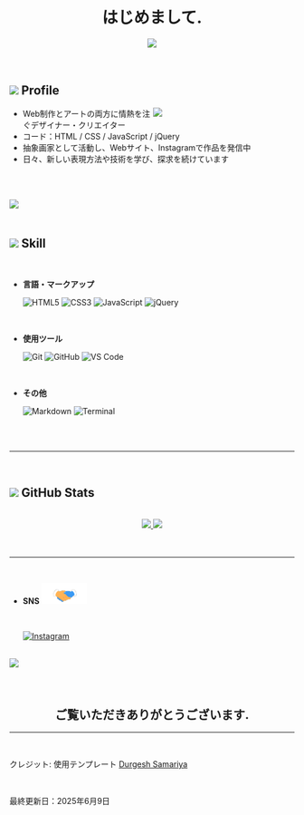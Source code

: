 <h1 align="center">はじめまして.<!--<img src="https://media.giphy.com/media/hvRJCLFzcasrR4ia7z/giphy.gif" width="35">--></h1>

<p align="center">
  <a href="https://github.com/DenverCoder1/readme-typing-svg">
    <img src="https://readme-typing-svg.herokuapp.com?font=游ゴシック&color=89CFF0&size=25&center=true&vCenter=true&width=600&height=100&lines=AbstractArtist;習得言語HTML/CSS/JavaScript/jQuery;表現することで心をつなぐ;Webサイト、Instagramで作品公開中"></a>
</p>

<br>

## <picture><img src="https://github.com/0xAbdulKhalid/" width="50px"></picture> **Profile**

<picture>
  <img align="right" src="https://github.com/" width="250px">
</picture>

* Web制作とアートの両方に情熱を注ぐデザイナー・クリエイター
* コード：HTML / CSS / JavaScript / jQuery
* 抽象画家として活動し、Webサイト、Instagramで作品を発信中
* 日々、新しい表現方法や技術を学び、探求を続けています

<br><br>

<img src="https://user-images.githubusercontent.com/73097560/115834477-dbab4500-a447-11eb-908a-139a6edaec5c.gif"><br><br>

## <img src="https://media2.giphy.com/media/QssGEmpkyEOhBCb7e1/giphy.gif" width="25"> <b>Skill</b>

<br>

<p align="center">

* **言語・マークアップ**

  ![HTML5](https://img.shields.io/badge/HTML5-%23E34F26.svg?style=for-the-badge\&logo=html5\&logoColor=white)
  ![CSS3](https://img.shields.io/badge/CSS3-%231572B6.svg?style=for-the-badge\&logo=css3\&logoColor=white)
  ![JavaScript](https://img.shields.io/badge/JavaScript-%23F7DF1E.svg?style=for-the-badge\&logo=javascript\&logoColor=black)
  ![jQuery](https://img.shields.io/badge/jQuery-%230769AD.svg?style=for-the-badge\&logo=jquery\&logoColor=white)

<br>

* **使用ツール**

  ![Git](https://img.shields.io/badge/Git-%23F05033.svg?style=for-the-badge\&logo=git\&logoColor=white)
  ![GitHub](https://img.shields.io/badge/GitHub-%23121011.svg?style=for-the-badge\&logo=github\&logoColor=white)
  ![VS Code](https://img.shields.io/badge/VS%20Code-0078d7.svg?style=for-the-badge\&logo=visual-studio-code\&logoColor=white)

<br>

* **その他**

  ![Markdown](https://img.shields.io/badge/Markdown-%23000000.svg?style=for-the-badge\&logo=markdown\&logoColor=white)
  ![Terminal](https://img.shields.io/badge/Terminal-%23054020?style=for-the-badge\&logo=gnu-bash\&logoColor=white)

</p>

<br>
<br>

---

<br>

## <img src="https://media.giphy.com/media/iY8CRBdQXODJSCERIr/giphy.gif" width="35"><b> GitHub Stats</b>

<br>

<div align="center">
<a href="https://github.com/mizukioyama">
  <img src="https://github-readme-stats.vercel.app/api?username=mizukioyama&include_all_commits=true&count_private=true&show_icons=true&line_height=20&title_color=89CFF0&icon_color=00BFFF&text_color=D3D3D3&bg_color=0,000000,130F40" width="450"/>
  <img src="https://github-readme-stats.vercel.app/api/top-langs?username=mizukioyama&show_icons=true&locale=ja&layout=compact&line_height=20&title_color=89CFF0&icon_color=00BFFF&text_color=D3D3D3&bg_color=0,000000,130F40" width="375"/>
</a>
</div>

<br>
<br>

---

<br>

* <b>SNS</b> <img src="https://github.com/0xAbdulKhalid/0xAbdulKhalid/raw/main/assets/mdImages/handshake.gif" width="80">

<br>
<div align="left">

<ul>


<a href="https://www.instagram.com/1998_m.oyama/" target="_blank">
<img src="https://img.shields.io/badge/Instagram-%23E1306C.svg?style=for-the-badge&logo=instagram&logoColor=white" alt="Instagram" />
</a>


</ul>

</div>

<br>
<img src="https://user-images.githubusercontent.com/73097560/115834477-dbab4500-a447-11eb-908a-139a6edaec5c.gif">
<br>
<br>
<br>

<div align="center">

## <b>ご覧いただきありがとうございます.</b>

</div>

---

<br>

クレジット: 使用テンプレート [Durgesh Samariya](https://github.com/durgeshsamariya/awesome-github-profile-readme-templates/commits?author=codinghemp)

<br>

最終更新日：2025年6月9日

